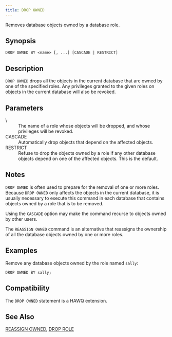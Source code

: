 ```yaml
---
title: DROP OWNED
---
```


<!--
Licensed to the Apache Software Foundation (ASF) under one
or more contributor license agreements.  See the NOTICE file
distributed with this work for additional information
regarding copyright ownership.  The ASF licenses this file
to you under the Apache License, Version 2.0 (the
"License"); you may not use this file except in compliance
with the License.  You may obtain a copy of the License at

  http://www.apache.org/licenses/LICENSE-2.0

Unless required by applicable law or agreed to in writing,
software distributed under the License is distributed on an
"AS IS" BASIS, WITHOUT WARRANTIES OR CONDITIONS OF ANY
KIND, either express or implied.  See the License for the
specific language governing permissions and limitations
under the License.
-->

Removes database objects owned by a database role.

## Synopsis<a id="topic1__section2"></a>

``` pre
DROP OWNED BY <name> [, ...] [CASCADE | RESTRICT]
```

## Description<a id="topic1__section3"></a>

`DROP OWNED` drops all the objects in the current database that are owned by one of the specified roles. Any privileges granted to the given roles on objects in the current database will also be revoked.

## Parameters<a id="topic1__section4"></a>

<dt>\<name\>   </dt>
<dd>The name of a role whose objects will be dropped, and whose privileges will be revoked.</dd>

<dt>CASCADE  </dt>
<dd>Automatically drop objects that depend on the affected objects.</dd>

<dt>RESTRICT  </dt>
<dd>Refuse to drop the objects owned by a role if any other database objects depend on one of the affected objects. This is the default.</dd>

## Notes<a id="topic1__section5"></a>

`DROP OWNED` is often used to prepare for the removal of one or more roles. Because `DROP OWNED` only affects the objects in the current database, it is usually necessary to execute this command in each database that contains objects owned by a role that is to be removed.

Using the `CASCADE` option may make the command recurse to objects owned by other users.

The `REASSIGN OWNED` command is an alternative that reassigns the ownership of all the database objects owned by one or more roles.

## Examples<a id="topic1__section6"></a>

Remove any database objects owned by the role named `sally`:

``` pre
DROP OWNED BY sally;
```

## Compatibility<a id="topic1__section7"></a>

The `DROP OWNED` statement is a HAWQ extension.

## See Also<a id="topic1__section8"></a>

[REASSIGN OWNED](REASSIGN-OWNED.html), [DROP ROLE](DROP-ROLE.html)
